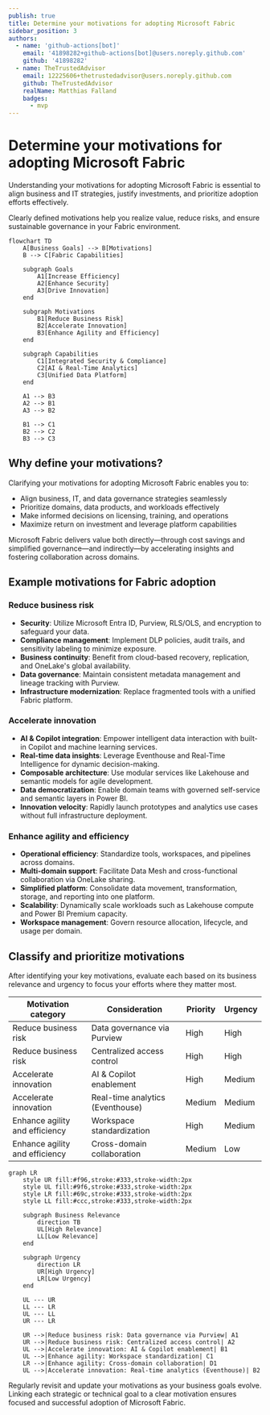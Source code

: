 ```yaml
---
publish: true
title: Determine your motivations for adopting Microsoft Fabric
sidebar_position: 3
authors:
  - name: 'github-actions[bot]'
    email: '41898282+github-actions[bot]@users.noreply.github.com'
    github: '41898282'
  - name: TheTrustedAdvisor
    email: 12225606+thetrustedadvisor@users.noreply.github.com
    github: TheTrustedAdvisor
    realName: Matthias Falland
    badges:
      - mvp
---
```




# Determine your motivations for adopting Microsoft Fabric

Understanding your motivations for adopting Microsoft Fabric is essential to align business and IT strategies, justify investments, and prioritize adoption efforts effectively.

Clearly defined motivations help you realize value, reduce risks, and ensure sustainable governance in your Fabric environment.

```mermaid
flowchart TD
    A[Business Goals] --> B[Motivations]
    B --> C[Fabric Capabilities]

    subgraph Goals
        A1[Increase Efficiency]
        A2[Enhance Security]
        A3[Drive Innovation]
    end

    subgraph Motivations
        B1[Reduce Business Risk]
        B2[Accelerate Innovation]
        B3[Enhance Agility and Efficiency]
    end

    subgraph Capabilities
        C1[Integrated Security & Compliance]
        C2[AI & Real-Time Analytics]
        C3[Unified Data Platform]
    end

    A1 --> B3
    A2 --> B1
    A3 --> B2

    B1 --> C1
    B2 --> C2
    B3 --> C3
```

## Why define your motivations?

Clarifying your motivations for adopting Microsoft Fabric enables you to:

- Align business, IT, and data governance strategies seamlessly
- Prioritize domains, data products, and workloads effectively
- Make informed decisions on licensing, training, and operations
- Maximize return on investment and leverage platform capabilities

Microsoft Fabric delivers value both directly—through cost savings and simplified governance—and indirectly—by accelerating insights and fostering collaboration across domains.

## Example motivations for Fabric adoption

### Reduce business risk

- **Security**: Utilize Microsoft Entra ID, Purview, RLS/OLS, and encryption to safeguard your data.
- **Compliance management**: Implement DLP policies, audit trails, and sensitivity labeling to minimize exposure.
- **Business continuity**: Benefit from cloud-based recovery, replication, and OneLake's global availability.
- **Data governance**: Maintain consistent metadata management and lineage tracking with Purview.
- **Infrastructure modernization**: Replace fragmented tools with a unified Fabric platform.

### Accelerate innovation

- **AI & Copilot integration**: Empower intelligent data interaction with built-in Copilot and machine learning services.
- **Real-time data insights**: Leverage Eventhouse and Real-Time Intelligence for dynamic decision-making.
- **Composable architecture**: Use modular services like Lakehouse and semantic models for agile development.
- **Data democratization**: Enable domain teams with governed self-service and semantic layers in Power BI.
- **Innovation velocity**: Rapidly launch prototypes and analytics use cases without full infrastructure deployment.

### Enhance agility and efficiency

- **Operational efficiency**: Standardize tools, workspaces, and pipelines across domains.
- **Multi-domain support**: Facilitate Data Mesh and cross-functional collaboration via OneLake sharing.
- **Simplified platform**: Consolidate data movement, transformation, storage, and reporting into one platform.
- **Scalability**: Dynamically scale workloads such as Lakehouse compute and Power BI Premium capacity.
- **Workspace management**: Govern resource allocation, lifecycle, and usage per domain.

## Classify and prioritize motivations

After identifying your key motivations, evaluate each based on its business relevance and urgency to focus your efforts where they matter most.

| Motivation category            | Consideration                     | Priority | Urgency |
|-------------------------------|---------------------------------|----------|---------|
| Reduce business risk           | Data governance via Purview     | High     | High    |
| Reduce business risk           | Centralized access control      | High     | High    |
| Accelerate innovation          | AI & Copilot enablement         | High     | Medium  |
| Accelerate innovation          | Real-time analytics (Eventhouse)| Medium   | Medium  |
| Enhance agility and efficiency | Workspace standardization       | High     | Medium  |
| Enhance agility and efficiency | Cross-domain collaboration      | Medium   | Low     |

```mermaid
graph LR
    style UR fill:#f96,stroke:#333,stroke-width:2px
    style UL fill:#9f6,stroke:#333,stroke-width:2px
    style LR fill:#69c,stroke:#333,stroke-width:2px
    style LL fill:#ccc,stroke:#333,stroke-width:2px

    subgraph Business Relevance
        direction TB
        UL[High Relevance]
        LL[Low Relevance]
    end

    subgraph Urgency
        direction LR
        UR[High Urgency]
        LR[Low Urgency]
    end

    UL --- UR
    LL --- LR
    UL --- LL
    UR --- LR

    UR -->|Reduce business risk: Data governance via Purview| A1
    UR -->|Reduce business risk: Centralized access control| A2
    UL -->|Accelerate innovation: AI & Copilot enablement| B1
    UL -->|Enhance agility: Workspace standardization| C1
    LR -->|Enhance agility: Cross-domain collaboration| D1
    UL -->|Accelerate innovation: Real-time analytics (Eventhouse)| B2
```

Regularly revisit and update your motivations as your business goals evolve. Linking each strategic or technical goal to a clear motivation ensures focused and successful adoption of Microsoft Fabric.
